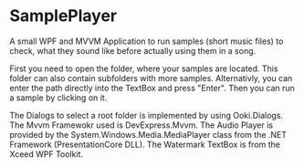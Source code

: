 # SamplePlayer
A small WPF and MVVM Application to run samples (short music files) to check, what they sound like before actually using them in a song.

First you need to open the folder, where your samples are located. This folder can also contain subfolders with more samples.
Alternativly, you can enter the path directly into the TextBox and press "Enter".
Then you can run a sample by clicking on it. 

The Dialogs to select a root folder is implemented by using Ooki.Dialogs.
The Mvvm Framewokr used is DevExpress.Mvvm.
The Audio Player is provided by the System.Windows.Media.MediaPlayer class from the .NET Framework (PresentationCore DLL).
The Watermark TextBox is from the Xceed WPF Toolkit.

